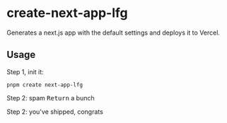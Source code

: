 # create-next-app-lfg

Generates a next.js app with the default settings and deploys it to Vercel.

## Usage

Step 1, init it:

```
pnpm create next-app-lfg
```

Step 2: spam <kbd>Return</kbd> a bunch

Step 2: you've shipped, congrats
